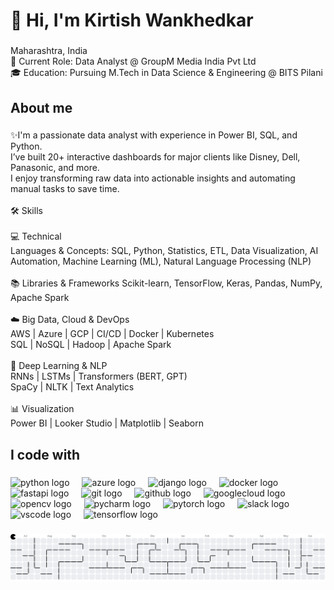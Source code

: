 <h1 align="left">👋 Hi, I'm Kirtish Wankhedkar</h1>

###

<p align="left">Maharashtra, India <br>💼 Current Role: Data Analyst @ GroupM Media India Pvt Ltd  <br>🎓 Education: Pursuing M.Tech in Data Science & Engineering @ BITS Pilani</p>

###

<h2 align="left">About me</h2>

###

<p align="left">✨I'm a passionate data analyst with experience in Power BI, SQL, and Python.  <br>I’ve built 20+ interactive dashboards for major clients like Disney, Dell, Panasonic, and more.  <br>I enjoy transforming raw data into actionable insights and automating manual tasks to save time.<br><br> 🛠️ Skills<br><br>💻 Technical  <br>Languages & Concepts: SQL, Python, Statistics, ETL, Data Visualization, AI Automation, Machine Learning (ML), Natural Language Processing (NLP)<br><br>📚 Libraries & Frameworks  Scikit-learn, TensorFlow, Keras, Pandas, NumPy, Apache Spark<br><br>☁️ Big Data, Cloud & DevOps  <br>AWS | Azure | GCP | CI/CD | Docker | Kubernetes  <br>SQL | NoSQL | Hadoop | Apache Spark<br><br>🧠 Deep Learning & NLP  <br>RNNs | LSTMs | Transformers (BERT, GPT)  <br>SpaCy | NLTK | Text Analytics<br><br>📊 Visualization  <br>Power BI | Looker Studio | Matplotlib | Seaborn</p>

###

<h2 align="left">I code with</h2>

###

<div align="left">
  <img src="https://cdn.jsdelivr.net/gh/devicons/devicon/icons/python/python-original.svg" height="40" alt="python logo"  />
  <img width="12" />
  <img src="https://cdn.jsdelivr.net/gh/devicons/devicon/icons/azure/azure-original.svg" height="40" alt="azure logo"  />
  <img width="12" />
  <img src="https://cdn.jsdelivr.net/gh/devicons/devicon/icons/django/django-plain.svg" height="40" alt="django logo"  />
  <img width="12" />
  <img src="https://cdn.jsdelivr.net/gh/devicons/devicon/icons/docker/docker-original.svg" height="40" alt="docker logo"  />
  <img width="12" />
  <img src="https://cdn.jsdelivr.net/gh/devicons/devicon/icons/fastapi/fastapi-original.svg" height="40" alt="fastapi logo"  />
  <img width="12" />
  <img src="https://cdn.jsdelivr.net/gh/devicons/devicon/icons/git/git-original.svg" height="40" alt="git logo"  />
  <img width="12" />
  <img src="https://cdn.jsdelivr.net/gh/devicons/devicon/icons/github/github-original.svg" height="40" alt="github logo"  />
  <img width="12" />
  <img src="https://cdn.jsdelivr.net/gh/devicons/devicon/icons/googlecloud/googlecloud-original.svg" height="40" alt="googlecloud logo"  />
  <img width="12" />
  <img src="https://cdn.jsdelivr.net/gh/devicons/devicon/icons/opencv/opencv-original.svg" height="40" alt="opencv logo"  />
  <img width="12" />
  <img src="https://cdn.jsdelivr.net/gh/devicons/devicon/icons/pycharm/pycharm-original.svg" height="40" alt="pycharm logo"  />
  <img width="12" />
  <img src="https://cdn.jsdelivr.net/gh/devicons/devicon/icons/pytorch/pytorch-original.svg" height="40" alt="pytorch logo"  />
  <img width="12" />
  <img src="https://cdn.jsdelivr.net/gh/devicons/devicon/icons/slack/slack-original.svg" height="40" alt="slack logo"  />
  <img width="12" />
  <img src="https://cdn.jsdelivr.net/gh/devicons/devicon/icons/vscode/vscode-original.svg" height="40" alt="vscode logo"  />
  <img width="12" />
  <img src="https://cdn.jsdelivr.net/gh/devicons/devicon/icons/tensorflow/tensorflow-original.svg" height="40" alt="tensorflow logo"  />
</div>

###

<picture>
  <source media="(prefers-color-scheme: dark)" srcset="https://raw.githubusercontent.com/kiwa-debug/kiwa-debug/output/pacman-contribution-graph-dark.svg">
  <source media="(prefers-color-scheme: light)" srcset="https://raw.githubusercontent.com/kiwa-debug/kiwa-debug/output/pacman-contribution-graph.svg">
  <img alt="pacman contribution graph" src="https://raw.githubusercontent.com/kiwa-debug/kiwa-debug/output/pacman-contribution-graph.svg">
</picture>

###
